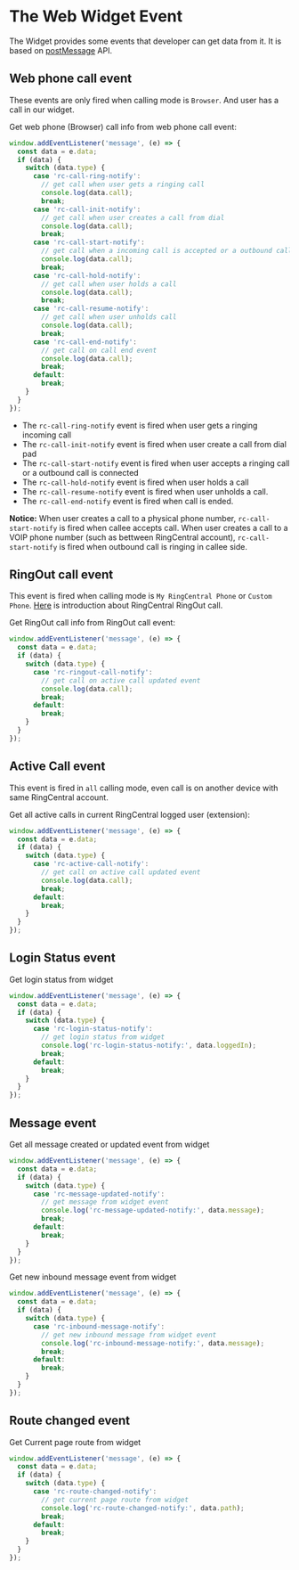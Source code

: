# The Web Widget Event

The Widget provides some events that developer can get data from it. It is based on [postMessage](https://developer.mozilla.org/en-US/docs/Web/API/Window/postMessage) API.

## Web phone call event

These events are only fired when calling mode is `Browser`. And user has a call in our widget.

Get web phone (Browser) call info from web phone call event:

```js
window.addEventListener('message', (e) => {
  const data = e.data;
  if (data) {
    switch (data.type) {
      case 'rc-call-ring-notify':
        // get call when user gets a ringing call
        console.log(data.call);
        break;
      case 'rc-call-init-notify':
        // get call when user creates a call from dial
        console.log(data.call);
        break;
      case 'rc-call-start-notify':
        // get call when a incoming call is accepted or a outbound call is connected
        console.log(data.call);
        break;
      case 'rc-call-hold-notify':
        // get call when user holds a call
        console.log(data.call);
        break;
      case 'rc-call-resume-notify':
        // get call when user unholds call
        console.log(data.call);
        break;
      case 'rc-call-end-notify':
        // get call on call end event
        console.log(data.call);
        break;
      default:
        break;
    }
  }
});
```

* The `rc-call-ring-notify` event is fired when user gets a ringing incoming call
* The `rc-call-init-notify` event is fired when user create a call from dial pad
* The `rc-call-start-notify` event is fired when user accepts a ringing call or a outbound call is connected
* The `rc-call-hold-notify` event is fired when user holds a call
* The `rc-call-resume-notify` event is fired when user unholds a call.
* The `rc-call-end-notify` event is fired when call is ended.

**Notice:** When user creates a call to a physical phone number, `rc-call-start-notify` is fired when callee accepts call. When user creates a call to a VOIP phone number (such as bettween RingCentral account), `rc-call-start-notify` is fired when outbound call is ringing in callee side.

## RingOut call event

This event is fired when calling mode is `My RingCentral Phone` or `Custom Phone`. [Here](https://support.ringcentral.com/s/article/85) is introduction about RingCentral RingOut call.

Get RingOut call info from RingOut call event:

```js
window.addEventListener('message', (e) => {
  const data = e.data;
  if (data) {
    switch (data.type) {
      case 'rc-ringout-call-notify':
        // get call on active call updated event
        console.log(data.call);
        break;
      default:
        break;
    }
  }
});
```

## Active Call event

This event is fired in `all` calling mode, even call is on another device with same RingCentral account.

Get all active calls in current RingCentral logged user (extension):

```js
window.addEventListener('message', (e) => {
  const data = e.data;
  if (data) {
    switch (data.type) {
      case 'rc-active-call-notify':
        // get call on active call updated event
        console.log(data.call);
        break;
      default:
        break;
    }
  }
});
```

## Login Status event

Get login status from widget

```js
window.addEventListener('message', (e) => {
  const data = e.data;
  if (data) {
    switch (data.type) {
      case 'rc-login-status-notify':
        // get login status from widget
        console.log('rc-login-status-notify:', data.loggedIn);
        break;
      default:
        break;
    }
  }
});
```

## Message event

Get all message created or updated event from widget

```js
window.addEventListener('message', (e) => {
  const data = e.data;
  if (data) {
    switch (data.type) {
      case 'rc-message-updated-notify':
        // get message from widget event
        console.log('rc-message-updated-notify:', data.message);
        break;
      default:
        break;
    }
  }
});
```

Get new inbound message event from widget

```js
window.addEventListener('message', (e) => {
  const data = e.data;
  if (data) {
    switch (data.type) {
      case 'rc-inbound-message-notify':
        // get new inbound message from widget event
        console.log('rc-inbound-message-notify:', data.message);
        break;
      default:
        break;
    }
  }
});
```

## Route changed event

Get Current page route from widget

```js
window.addEventListener('message', (e) => {
  const data = e.data;
  if (data) {
    switch (data.type) {
      case 'rc-route-changed-notify':
        // get current page route from widget
        console.log('rc-route-changed-notify:', data.path);
        break;
      default:
        break;
    }
  }
});
```
